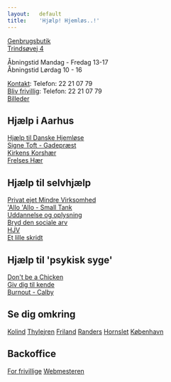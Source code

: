 ```yaml
---
layout:   default
title:    'Hjælp! Hjemløs..!'
---
```


[Genbrugsbutik](http://hjælptilhjemløse.dk)  
[Trindsøvej 4](https://www.google.com/maps/place/Trindsøvej+4,+8000+Aarhus/)

Åbningstid Mandag - Fredag 13-17  
Åbningstid Lørdag 10 - 16  

[Kontakt](http://hjælptilhjemløse.dk): Telefon: 22 21 07 79  
[Bliv frivillig](http://hjælptilhjemløse.dk): Telefon: 22 21 07 79  
[Billeder](billeder)

Hjælp i Aarhus
----
[Hjælp til Danske Hjemløse](https://www.facebook.com/groups/425487298105126)  
[Signe Toft - Gadepræst](https://www.facebook.com/signe.toft.54)  
[Kirkens Korshær](https://kirkenskorshaer.dk/aarhus)  
[Frelses Hær](https://www.frelsenshaer.dk/hjaelp/vaeresteder/)  

Hjælp til selvhjælp
----
[Privat ejet Mindre Virksomhed](https://virksomhedsguiden.dk/content/ydelser/vaelg-virksomhedsform/)  
['Allo 'Allo - Small Tank](https://youtu.be/Im9xsytmuDk)  
[Uddannelse og oplysning](https://youtu.be/0fxzMP-3YD4)  
[Bryd den sociale arv](https://youtu.be/7YkDmDJthhg)  
[HJV](https://www.hjv.dk/Sider/default.aspx)  
[Et lille skridt](https://youtu.be/060A15ELz00)  

Hjælp til 'psykisk syge'
----
[Don't be a Chicken](https://youtu.be/DTP9__vi3d4)  
[Giv dig til kende](https://youtu.be/iAtvnhwxOpM)  
[Burnout - Calby](https://youtu.be/jDrUwP09w74)

Se dig omkring
----
[Kolind](https://www.facebook.com/kafekolind/)
[Thylejren](https://www.facebook.com/groups/1696465363914014)
[Friland](https://start.friland.org)
[Randers](https://www.randers.dk/borger/socialt/socialt-udsatte/vaeresteder/)
[Hornslet](https://www.youtube.com/watch?v=zlNY5tLWyYQ)
[København](https://www.christiania.org)

Backoffice
----
[For frivillige](backoffice)
[Webmesteren](feedback)


